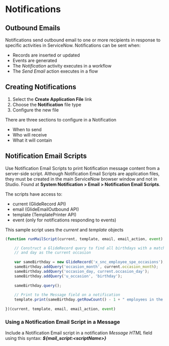 # Notifications
## Outbound Emails
Notifications send outbound email to one or more recipients in response to specific activities in ServiceNow.  Notifications can be sent when:
- Records are inserted or updated
- Events are generated
- The *Notification* activity executes in a workflow
- The *Send Email* action executes in a flow

## Creating Notifications
1. Select the **Create Application File** link
2. Choose the **Notification** file type
3. Configure the new file

There are three sections to configure in a Notification
- When to send
- Who will receive
- What it will contain

## Notification Email Scripts
Use Notification Email Scripts to print Notification message content from a server-side script.  Although Notification Email Scripts are application files, they must be created in the main ServiceNow browser window and not in Studio.  Found at **System Notification > Email > Notification Email Scripts**.

The scripts have access to:
- current (GlideRecord API)
- email (GlideEmailOutbound API)
- template (TemplatePrinter API)
- event (only for notifications responding to events)

This sample script uses the *current* and *template* objects
```js
(function runMailScript(current, template, email, email_action, event) {

	// Construct a GlideRecord query to find all birthdays with a matching month
	// and day as the current occasion
	
	var sameBirthday = new GlideRecord('x_snc_employee_spe_occasions');
	sameBirthday.addQuery('occasion_month', current.occasion_month);
	sameBirthday.addQuery('occasion_day, current.occasion_day');
	sameBirthday.addQuery('u_occasion', 'birthday');
	
	sameBirthday.query();
	
	// Print to the Message field on a notification
	template.print(sameBirthday.getRowCount() - 1 + " employees in the company share your birthday.");
	
})(current, template, email, email_action, event)
```

### Using a Notification Email Script in a Message
Include a Notification Email script in a notification *Message HTML* field using this syntax: **_${mail_script:\<scriptName\>}_**